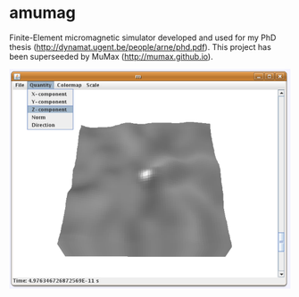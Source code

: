 amumag
======

Finite-Element micromagnetic simulator developed and used for my PhD thesis (http://dynamat.ugent.be/people/arne/phd.pdf).
This project has been superseeded by MuMax (http://mumax.github.io).

![fig](amuview.png)

